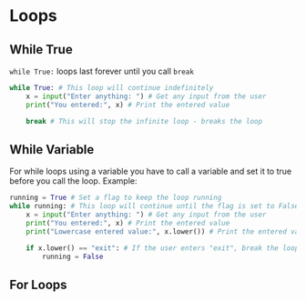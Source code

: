 # Loops

## While True

`while True:` loops last forever until you call `break`

```py
while True: # This loop will continue indefinitely
    x = input("Enter anything: ") # Get any input from the user
    print("You entered:", x) # Print the entered value

    break # This will stop the infinite loop - breaks the loop
```

## While Variable

For while loops using a variable you have to call a variable and set it to true before you call the loop. Example:

```py
running = True # Set a flag to keep the loop running
while running: # This loop will continue until the flag is set to False
    x = input("Enter anything: ") # Get any input from the user
    print("You entered:", x) # Print the entered value
    print("Lowercase entered value:", x.lower()) # Print the entered value in lowercase

    if x.lower() == "exit": # If the user enters "exit", break the loop
        running = False
```

## For Loops

```py

```